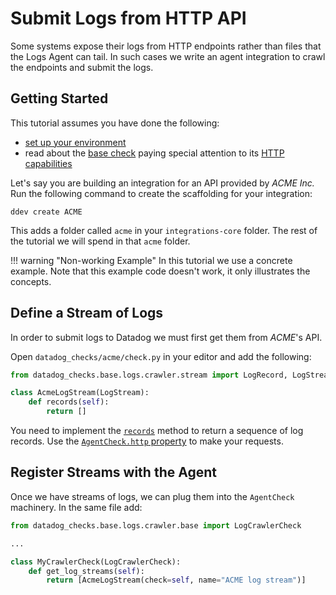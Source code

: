 # Submit Logs from HTTP API

Some systems expose their logs from HTTP endpoints rather than files that the Logs Agent can tail.
In such cases we write an agent integration to crawl the endpoints and submit the logs.

## Getting Started

This tutorial assumes you have done the following:

- [set up your environment](../../index.md#getting-started)
- read about the [base check](../../base/basics.md) paying special attention to its [HTTP capabilities](../../base/http.md)


Let's say you are building an integration for an API provided by *ACME Inc.*
Run the following command to create the scaffolding for your integration:

```
ddev create ACME
```

This adds a folder called `acme` in your `integrations-core` folder.
The rest of the tutorial we will spend in that `acme` folder.

!!! warning "Non-working Example"
    In this tutorial we use a concrete example.
    Note that this example code doesn't work, it only illustrates the concepts.

## Define a Stream of Logs

In order to submit logs to Datadog we must first get them from *ACME*'s API.

Open `datadog_checks/acme/check.py` in your editor and add the following:

```python
from datadog_checks.base.logs.crawler.stream import LogRecord, LogStream

class AcmeLogStream(LogStream):
    def records(self):
        return []
```

You need to implement the [`records`](../../base/logs.md#datadog_checks.base.checks.logs.crawler.stream.LogStream.records) method to return a sequence of log records.
Use the [`AgentCheck.http` property](../../base/api.md#datadog_checks.base.checks.base.AgentCheck.http) to make your requests.

## Register Streams with the Agent

Once we have streams of logs, we can plug them into the `AgentCheck` machinery.
In the same file add:

```python
from datadog_checks.base.logs.crawler.base import LogCrawlerCheck

...

class MyCrawlerCheck(LogCrawlerCheck):
    def get_log_streams(self):
        return [AcmeLogStream(check=self, name="ACME log stream")]
```
